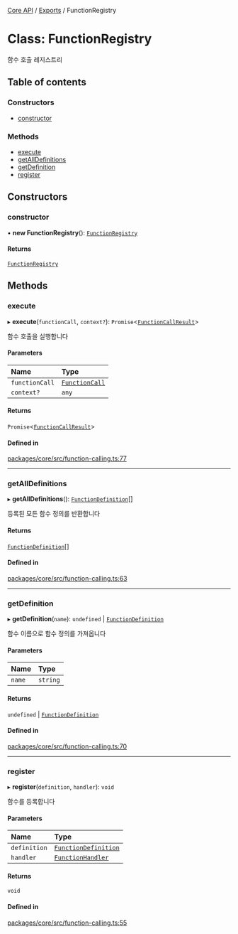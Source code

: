 [Core API](../../) / [Exports](../modules) / FunctionRegistry

# Class: FunctionRegistry

함수 호출 레지스트리

## Table of contents

### Constructors

- [constructor](FunctionRegistry#constructor)

### Methods

- [execute](FunctionRegistry#execute)
- [getAllDefinitions](FunctionRegistry#getalldefinitions)
- [getDefinition](FunctionRegistry#getdefinition)
- [register](FunctionRegistry#register)

## Constructors

### constructor

• **new FunctionRegistry**(): [`FunctionRegistry`](FunctionRegistry)

#### Returns

[`FunctionRegistry`](FunctionRegistry)

## Methods

### execute

▸ **execute**(`functionCall`, `context?`): `Promise`\<[`FunctionCallResult`](../interfaces/FunctionCallResult)\>

함수 호출을 실행합니다

#### Parameters

| Name | Type |
| :------ | :------ |
| `functionCall` | [`FunctionCall`](../interfaces/FunctionCall) |
| `context?` | `any` |

#### Returns

`Promise`\<[`FunctionCallResult`](../interfaces/FunctionCallResult)\>

#### Defined in

[packages/core/src/function-calling.ts:77](https://github.com/woojubb/robota/blob/1202ed01072674e4ff6307d72c09a57873f8f949/packages/core/src/function-calling.ts#L77)

___

### getAllDefinitions

▸ **getAllDefinitions**(): [`FunctionDefinition`](../interfaces/FunctionDefinition)[]

등록된 모든 함수 정의를 반환합니다

#### Returns

[`FunctionDefinition`](../interfaces/FunctionDefinition)[]

#### Defined in

[packages/core/src/function-calling.ts:63](https://github.com/woojubb/robota/blob/1202ed01072674e4ff6307d72c09a57873f8f949/packages/core/src/function-calling.ts#L63)

___

### getDefinition

▸ **getDefinition**(`name`): `undefined` \| [`FunctionDefinition`](../interfaces/FunctionDefinition)

함수 이름으로 함수 정의를 가져옵니다

#### Parameters

| Name | Type |
| :------ | :------ |
| `name` | `string` |

#### Returns

`undefined` \| [`FunctionDefinition`](../interfaces/FunctionDefinition)

#### Defined in

[packages/core/src/function-calling.ts:70](https://github.com/woojubb/robota/blob/1202ed01072674e4ff6307d72c09a57873f8f949/packages/core/src/function-calling.ts#L70)

___

### register

▸ **register**(`definition`, `handler`): `void`

함수를 등록합니다

#### Parameters

| Name | Type |
| :------ | :------ |
| `definition` | [`FunctionDefinition`](../interfaces/FunctionDefinition) |
| `handler` | [`FunctionHandler`](../modules#functionhandler) |

#### Returns

`void`

#### Defined in

[packages/core/src/function-calling.ts:55](https://github.com/woojubb/robota/blob/1202ed01072674e4ff6307d72c09a57873f8f949/packages/core/src/function-calling.ts#L55)
